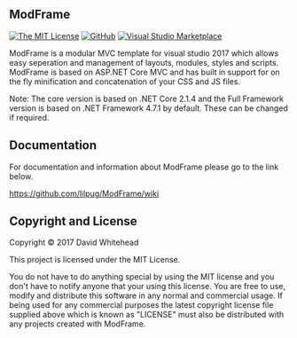 ## ModFrame

[![The MIT License](https://img.shields.io/badge/license-MIT-orange.svg?style=flat-square&maxAge=3600)](https://raw.githubusercontent.com/lilpug/ModFrame/master/LICENSE)
[![GitHub](https://img.shields.io/github/release/lilpug/modframe.svg?style=flat-square&maxAge=3600)](https://github.com/lilpug/ModFrame/releases)
[![Visual Studio Marketplace](https://vsmarketplacebadge.apphb.com/version/lilpug.modframe.svg?style=flat-square)](https://marketplace.visualstudio.com/items?itemName=lilpug.ModFrame)

ModFrame is a modular MVC template for visual studio 2017 which allows easy seperation and management of layouts, modules, styles and scripts. ModFrame is based on ASP.NET Core MVC and has built in support for on the fly minification and concatenation of your CSS and JS files.

Note: The core version is based on .NET Core 2.1.4 and the Full Framework version is based on .NET Framework 4.7.1 by default. These can be changed if required.


## Documentation

For documentation and information about ModFrame please go to the link below.

https://github.com/lilpug/ModFrame/wiki

## Copyright and License
Copyright &copy; 2017 David Whitehead

This project is licensed under the MIT License.

You do not have to do anything special by using the MIT license and you don't have to notify anyone that your using this license. You are free to use, modify and distribute this software in any normal and commercial usage. If being used for any commercial purposes the latest copyright license file supplied above which is known as "LICENSE" must also be distributed with any projects created with ModFrame.
